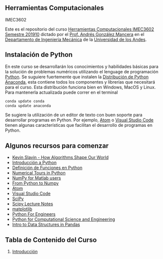 ## Herramientas Computacionales

IMEC3602

Este es el repositorio del curso [Herramientas Computacionales IMEC3602 Semestre 201910](https://ua-IMEC3602-201910.github.io) dictado por el [Prof. Andrés González Mancera](http://andresgm.org) en el [Departamento de Ingeniería Mecánica](http://mecanica.uniandes.edu.co) de la [Universidad de los Andes](http://www.uniandes.edu.co).

## Instalación de Python

En este curso se desarrollarán los conocimientos y habilidades básicas para la solución de problemas numéricos utilizando el lenguage de programación [Python](https://www.python.org/). Se suguiere fuertemente que instalen la [Distribución de Python Anaconda](https://www.anaconda.com/download/), esta contiene todos los componentes y librerías que necesitará para el curso. Esta distribución funciona bien en Windows, MacOS y Linux. Para mantenerla actualizada puede correr en el terminal

```Bash
conda update conda
conda update anaconda
```

Se sugiere la utilización de un editor de texto con buen soporte para desarrollar programas en Python. Por ejemplo, [Atom](https://atom.io/) o [Visual Studio Code](https://code.visualstudio.com/) tienen algunas características que facilitan el desarrollo de programas en Python. 


## Algunos recursos para comenzar

* [Kevin Slavin - How Algorithms Shape Our World](https://www.ted.com/talks/kevin_slavin_how_algorithms_shape_our_world)  
* [Introducción a Python](http://nbviewer.jupyter.org/github/andresgm/Herramientas-Computacionales/blob/master/notebooks/00_Quick_Python_Intro.ipynb)  
* [Definición de Funciones en Python](http://nbviewer.jupyter.org/github/andresgm/Herramientas-Computacionales/blob/master/notebooks/01_Defining_Function_in_Python.ipynb)  
* [Numerical Tours in Python](http://www.numerical-tours.com/python/)  
* [NumPy for Matlab users](https://docs.scipy.org/doc/numpy-dev/user/numpy-for-matlab-users.html)  
* [From Python to Numpy](http://www.labri.fr/perso/nrougier/from-python-to-numpy/)
* [Atom](https://atom.io/)  
* [Visual Studio Code](https://code.visualstudio.com/)
* [SciPy](https://www.scipy.org/)
* [Scipy Lecture Notes](http://www.scipy-lectures.org/)
* [matplotlib](https://matplotlib.org/)  
* [Python For Engineers](http://pythonforengineers.com/python-for-scientists-and-engineers/)  
* [Python for Computational Science and Engineering](https://www.southampton.ac.uk/~fangohr/training/python/pdfs/Python-for-Computational-Science-and-Engineering.pdf)  
* [Intro to Data Structures in Pandas](https://pandas.pydata.org/pandas-docs/stable/dsintro.html)  

## Tabla de Contenido del Curso

1. [Introducción](https://github.com/ua-IMEC3602-201910/ua-IMEC3602-201910.github.io/blob/master/01_introduccion.md)  
